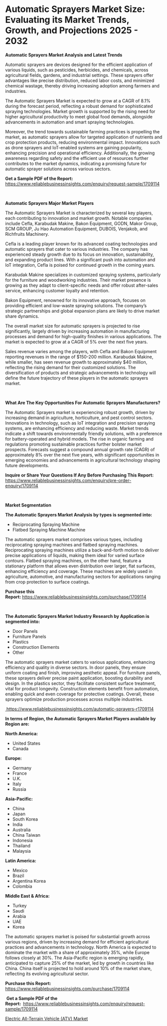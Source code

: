 <p><h1>Automatic Sprayers Market Size: Evaluating its Market Trends, Growth, and Projections 2025 - 2032</h1></p><p><strong>Automatic Sprayers Market Analysis and Latest Trends</strong></p>
<p><p>Automatic sprayers are devices designed for the efficient application of various liquids, such as pesticides, herbicides, and chemicals, across agricultural fields, gardens, and industrial settings. These sprayers offer advantages like precise distribution, reduced labor costs, and minimized chemical wastage, thereby driving increasing adoption among farmers and industries.</p><p>The Automatic Sprayers Market is expected to grow at a CAGR of 8.1% during the forecast period, reflecting a robust demand for sophisticated spraying technologies. Market growth is supported by the rising need for higher agricultural productivity to meet global food demands, alongside advancements in automation and smart spraying technologies. </p><p>Moreover, the trend towards sustainable farming practices is propelling the market, as automatic sprayers allow for targeted application of nutrients and crop protection products, reducing environmental impact. Innovations such as drone sprayers and IoT-enabled systems are gaining popularity, enhancing precision and operational efficiency. Additionally, the growing awareness regarding safety and the efficient use of resources further contributes to the market dynamics, indicating a promising future for automatic sprayer solutions across various sectors.</p></p>
<p><strong>Get a Sample PDF of the Report:&nbsp;</strong> <a href="https://www.reliablebusinessinsights.com/enquiry/request-sample/1709114?utm_campaign=63&utm_medium=2&utm_source=Github&utm_content=ia&utm_term=10012025&utm_id=automatic-sprayers">https://www.reliablebusinessinsights.com/enquiry/request-sample/1709114</a></p>
<p>&nbsp;</p>
<p><strong>Automatic Sprayers Major Market Players</strong></p>
<p><p>The Automatic Sprayers Market is characterized by several key players, each contributing to innovation and market growth. Notable companies include Cefla, Karabudak Makine, Bakon Equipment, GODN, Makor Group, SCM GROUP, Ju Hao Automation Equipment, DUBOIS, Venjakob, and Richfruits Machinery.</p><p>Cefla is a leading player known for its advanced coating technologies and automatic sprayers that cater to various industries. The company has experienced steady growth due to its focus on innovation, sustainability, and expanding product lines. With a significant push into automation and IoT integration, Cefla is poised for continued growth in the coming years.</p><p>Karabudak Makine specializes in customized spraying systems, particularly for the furniture and woodworking industries. Their market presence is growing as they adapt to client-specific needs and offer robust after-sales service, enhancing customer loyalty and retention. </p><p>Bakon Equipment, renowned for its innovative approach, focuses on providing efficient and low-waste spraying solutions. The company’s strategic partnerships and global expansion plans are likely to drive market share dynamics.</p><p>The overall market size for automatic sprayers is projected to rise significantly, largely driven by increasing automation in manufacturing processes and demand for high-quality finishes in various applications. The market is expected to grow at a CAGR of 5% over the next five years.</p><p>Sales revenue varies among the players, with Cefla and Bakon Equipment reporting revenues in the range of $150-200 million. Karabudak Makine, while smaller, has seen revenue growth to approximately $40 million, reflecting the rising demand for their customized solutions. The diversification of products and strategic advancements in technology will define the future trajectory of these players in the automatic sprayers market.</p></p>
<p>&nbsp;</p>
<p><strong>What Are The Key Opportunities For Automatic Sprayers Manufacturers?</strong></p>
<p><p>The Automatic Sprayers market is experiencing robust growth, driven by increasing demand in agriculture, horticulture, and pest control sectors. Innovations in technology, such as IoT integration and precision spraying systems, are enhancing efficiency and reducing waste. Market trends indicate a shift towards environmentally friendly solutions, with a preference for battery-operated and hybrid models. The rise in organic farming and regulations promoting sustainable practices further bolster market prospects. Forecasts suggest a compound annual growth rate (CAGR) of approximately 8% over the next five years, with significant opportunities in emerging economies and advancements in agricultural technology shaping future developments.</p></p>
<p><strong>Inquire or Share Your Questions If Any Before Purchasing This Report:</strong> <a href="https://www.reliablebusinessinsights.com/enquiry/pre-order-enquiry/1709114?utm_campaign=63&utm_medium=2&utm_source=Github&utm_content=ia&utm_term=10012025&utm_id=automatic-sprayers">https://www.reliablebusinessinsights.com/enquiry/pre-order-enquiry/1709114</a></p>
<p>&nbsp;</p>
<p><strong>Market Segmentation</strong></p>
<p><strong>The Automatic Sprayers Market Analysis by types is segmented into:</strong></p>
<p><ul><li>Reciprocating Spraying Machine</li><li>Flatbed Spraying Machine Machine</li></ul></p>
<p><p>The automatic sprayers market comprises various types, including reciprocating spraying machines and flatbed spraying machines. Reciprocating spraying machines utilize a back-and-forth motion to deliver precise applications of liquids, making them ideal for varied surface contours. Flatbed spraying machines, on the other hand, feature a stationary platform that allows even distribution over larger, flat surfaces, enhancing efficiency and coverage. These machines are widely used in agriculture, automotive, and manufacturing sectors for applications ranging from crop protection to surface coatings.</p></p>
<p><strong>Purchase this Report:&nbsp;</strong><a href="https://www.reliablebusinessinsights.com/purchase/1709114?utm_campaign=63&utm_medium=2&utm_source=Github&utm_content=ia&utm_term=10012025&utm_id=automatic-sprayers">https://www.reliablebusinessinsights.com/purchase/1709114</a></p>
<p>&nbsp;</p>
<p><strong>The Automatic Sprayers Market Industry Research by Application is segmented into:</strong></p>
<p><ul><li>Door Panels</li><li>Furniture Panels</li><li>Plastics</li><li>Construction Elements</li><li>Other</li></ul></p>
<p><p>The automatic sprayers market caters to various applications, enhancing efficiency and quality in diverse sectors. In door panels, they ensure uniform coating and finish, improving aesthetic appeal. For furniture panels, these sprayers deliver precise paint application, boosting durability and design. In the plastics sector, they facilitate consistent surface treatment, vital for product longevity. Construction elements benefit from automation, enabling quick and even coverage for protective coatings. Overall, these sprayers optimize production processes across multiple industries.</p></p>
<p><a href="https://www.reliablebusinessinsights.com/automatic-sprayers-r1709114?utm_campaign=63&utm_medium=2&utm_source=Github&utm_content=ia&utm_term=10012025&utm_id=automatic-sprayers">&nbsp;https://www.reliablebusinessinsights.com/automatic-sprayers-r1709114</a></p>
<p><strong>In terms of Region, the Automatic Sprayers Market Players available by Region are:</strong></p>
<p>
    <p> <strong> North America: </strong>
        <ul>
            <li>United States</li>
            <li>Canada</li>
        </ul>
        </p> 
    <p> <strong> Europe: </strong>
        <ul>
            <li>Germany</li>
            <li>France</li>
            <li>U.K.</li>
            <li>Italy</li>
            <li>Russia</li>
        </ul>
        </p> 
    <p> <strong> Asia-Pacific: </strong>
        <ul>
            <li>China</li>
            <li>Japan</li>
            <li>South Korea</li>
            <li>India</li>
            <li>Australia</li>
            <li>China Taiwan</li>
            <li>Indonesia</li>
            <li>Thailand</li>
            <li>Malaysia</li>
        </ul>
        </p> 
    <p> <strong> Latin America: </strong>
        <ul>
            <li>Mexico</li>
            <li>Brazil</li>
            <li>Argentina Korea</li>
            <li>Colombia</li>
        </ul>
        </p> 
    <p> <strong> Middle East & Africa: </strong>
        <ul>
            <li>Turkey</li>
            <li>Saudi</li>
            <li>Arabia</li>
            <li>UAE</li>
            <li>Korea</li>
        </ul>
    </p>
    </p>
<p><p>The automatic sprayers market is poised for substantial growth across various regions, driven by increasing demand for efficient agricultural practices and advancements in technology. North America is expected to dominate the market with a share of approximately 35%, while Europe follows closely at 30%. The Asia-Pacific region is emerging rapidly, anticipated to capture 25% of the market, led by growth in countries like China. China itself is projected to hold around 10% of the market share, reflecting its evolving agricultural sector.</p></p>
<p><strong>Purchase this Report: </strong><a href="https://www.reliablebusinessinsights.com/purchase/1709114?utm_campaign=63&utm_medium=2&utm_source=Github&utm_content=ia&utm_term=10012025&utm_id=automatic-sprayers">https://www.reliablebusinessinsights.com/purchase/1709114</a></p>
<p>&nbsp;<strong>Get a Sample PDF of the Report:&nbsp;&nbsp;</strong><a href="https://www.reliablebusinessinsights.com/enquiry/request-sample/1709114?utm_campaign=63&utm_medium=2&utm_source=Github&utm_content=ia&utm_term=10012025&utm_id=automatic-sprayers">https://www.reliablebusinessinsights.com/enquiry/request-sample/1709114</a></p>
<p><strong></strong></p>
<p><p><a href="https://github.com/barnickclara79/Market-Research-Report-List-1/blob/main/electric-all-terrain-vehicle-atv-market.md?utm_campaign=63&utm_medium=2&utm_source=Github&utm_content=ia&utm_term=10012025&utm_id=automatic-sprayers">Electric All-Terrain Vehicle (ATV) Market</a></p></p>